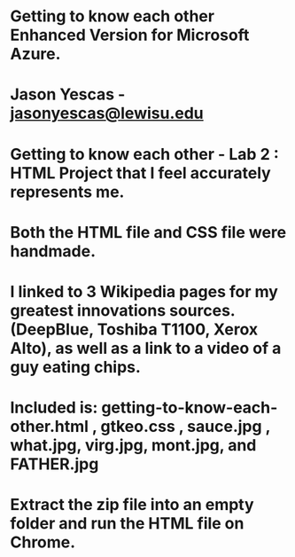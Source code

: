 # Getting to know each other Enhanced Version for Microsoft Azure.
# Jason Yescas - jasonyescas@lewisu.edu

# Getting to know each other - Lab 2 : HTML Project that I feel accurately represents me.
# Both the HTML file and CSS file were handmade.
# I linked to 3 Wikipedia pages for my greatest innovations sources. (DeepBlue, Toshiba T1100, Xerox Alto), as well as a link to a video of a guy eating chips.

# Included is: getting-to-know-each-other.html , gtkeo.css , sauce.jpg , what.jpg, virg.jpg, mont.jpg, and FATHER.jpg
# Extract the zip file into an empty folder and run the HTML file on Chrome.

